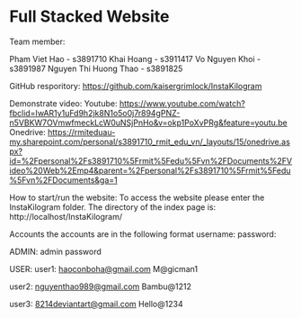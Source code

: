 # Full Stacked Website
Team member:

Pham Viet Hao - s3891710
Khai Hoang - s3911417
Vo Nguyen Khoi - s3891987
Nguyen Thi Huong Thao - s3891825

GitHub resporitory:
https://github.com/kaisergrimlock/InstaKilogram

Demonstrate video: 
Youtube:
https://www.youtube.com/watch?fbclid=IwAR1y1uFd9h2jk8N1o5o0j7r894gPNZ-n5VBKW7OVmwfmeckLcW0uNSjPnHo&v=okp1PoXvPRg&feature=youtu.be
Onedrive:
https://rmiteduau-my.sharepoint.com/personal/s3891710_rmit_edu_vn/_layouts/15/onedrive.aspx?id=%2Fpersonal%2Fs3891710%5Frmit%5Fedu%5Fvn%2FDocuments%2FVideo%20Web%2Emp4&parent=%2Fpersonal%2Fs3891710%5Frmit%5Fedu%5Fvn%2FDocuments&ga=1

How to start/run the website:
To access the website please enter the InstaKilogram folder. 
The directory of the index page is: http://localhost/InstaKilogram/

Accounts
the accounts are in the following format
username:
password:
	
ADMIN:
admin
password

USER:
user1:
haoconboha@gmail.com
M@gicman1

user2:
nguyenthao989@gmail.com
Bambu@1212

user3:
8214deviantart@gmail.com
Hello@1234


